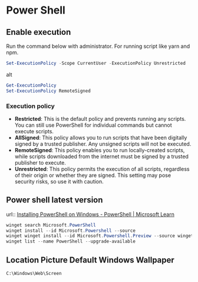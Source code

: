 # Power Shell
## Enable execution
Run the command below with administrator. For running script like yarn and npm.
```powershell
Set-ExecutionPolicy -Scope CurrentUser -ExecutionPolicy Unrestricted
```
alt
```powershell
Get-ExecutionPolicy
Set-ExecutionPolicy RemoteSigned
```
### Execution policy
- **Restricted**: This is the default policy and prevents running any scripts. You can still use PowerShell for individual commands but cannot execute scripts.
- **AllSigned**: This policy allows you to run scripts that have been digitally signed by a trusted publisher. Any unsigned scripts will not be executed.
- **RemoteSigned**: This policy enables you to run locally-created scripts, while scripts downloaded from the internet must be signed by a trusted publisher to execute.
- **Unrestricted**: This policy permits the execution of all scripts, regardless of their origin or whether they are signed. This setting may pose security risks, so use it with caution.

## Power shell latest version
url:: [Installing PowerShell on Windows - PowerShell | Microsoft Learn](https://learn.microsoft.com/en-us/powershell/scripting/install/installing-powershell-on-windows?view=powershell-7.4#winget)
```powershell
winget search Microsoft.PowerShell
winget install --id Microsoft.Powershell --source
winget winget install --id Microsoft.Powershell.Preview --source winget
winget list --name PowerShell --upgrade-available
```
## Location Picture Default Windows Wallpaper
```
C:\Windows\Web\Screen
```
